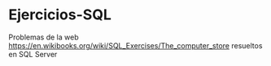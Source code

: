 # Ejercicios-SQL
Problemas  de la web https://en.wikibooks.org/wiki/SQL_Exercises/The_computer_store resueltos en SQL Server
